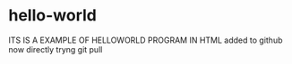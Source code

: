 # hello-world
ITS IS A EXAMPLE OF HELLOWORLD PROGRAM IN HTML
added to github
now directly tryng git pull

